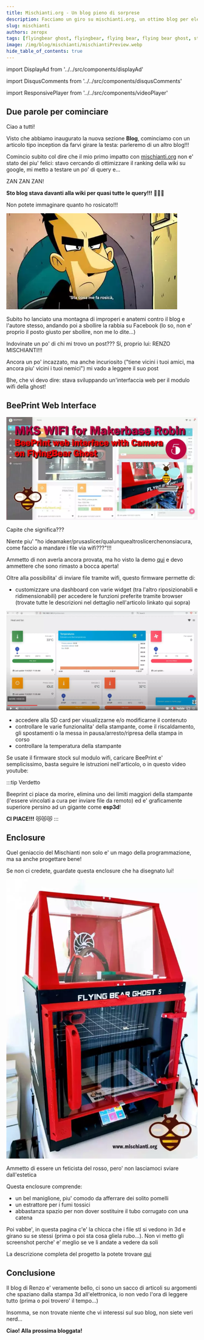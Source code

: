 ```yaml
---
title: Mischianti.org - Un blog pieno di sorprese
description: Facciamo un giro su mischianti.org, un ottimo blog per elettronica, stampa 3d e programmazione. Ci sono anche dei begli articoli dedicati alla Flyingbear Ghost!
slug: mischianti
authors: zeropx
tags: [flyingbear ghost, flyingbear, flying bear, flying bear ghost, stampa 3d, 3d printing, elettronica, programmazione]
image: /img/blog/mischianti/mischiantiPreview.webp
hide_table_of_contents: true
---
```


import DisplayAd from '../../src/components/displayAd'

import DisqusComments from '../../src/components/disqusComments'

import ResponsivePlayer from '../../src/components/videoPlayer'

## Due parole per cominciare
Ciao a tutti!

Visto che abbiamo inaugurato la nuova sezione **Blog**, cominciamo con un articolo tipo inception da farvi girare la testa: parleremo di un altro blog!!!

Comincio subito col dire che il mio primo impatto con [mischianti.org](https://www.mischianti.org/) non e' stato dei piu' felici: stavo cercando di ottimizzare il ranking della wiki su google, mi metto a testare un po' di query e...

ZAN ZAN ZAN!

**Sto blog stava davanti alla wiki per quasi tutte le query!!!** 🤯🤯🤯

Non potete immaginare quanto ho rosicato!!!

[ ![Quanto ho rosicato](/img/blog/mischianti/rosicare.webp) ](/img/blog/mischianti/rosicare.webp)

<!--truncate-->

Subito ho lanciato una montagna di improperi e anatemi contro il blog e l'autore stesso, andando poi a sbollire la rabbia su Facebook (lo so, non e' proprio il posto giusto per sbollire, non me lo dite...)

Indovinate un po' di chi mi trovo un post??? Si, proprio lui: RENZO MISCHIANTI!!!

Ancora un po' incazzato, ma anche incuriosito ("tiene vicini i tuoi amici, ma ancora piu' vicini i tuoi nemici") mi vado a leggere il suo post

Bhe, che vi devo dire: stava sviluppando un'interfaccia web per il modulo wifi della ghost!

<DisplayAd/>

## BeePrint Web Interface

[ ![Beeprint Web Interface for Flyingbear Ghost](/img/blog/mischianti/beeprint.webp) ](/img/blog/mischianti/beeprint.webp)

Capite che significa??? 

Niente piu' "ho ideamaker/prusaslicer/qualunquealtroslicerchenonsiacura, come faccio a mandare i file via wifi???"!!!

Ammetto di non averla ancora provata, ma ho visto la demo [qui](https://www.youtube.com/watch?v=VzX84yEbjKM&ab_channel=RenzoMischianti) e devo ammettere che sono rimasto a bocca aperta!

Oltre alla possibilita' di inviare file tramite wifi, questo firmware permette di:
* customizzare una dashboard con varie widget (tra l'altro riposizionabili e ridimensionabili) per accedere le funzioni preferite tramite browser (trovate tutte le descrizioni nel dettaglio nell'articolo linkato qui sopra)

[ ![Beeprint Widgets for Flyingbear Ghost](/img/blog/mischianti/beeprint_dashboard.webp) ](/img/blog/mischianti/beeprint_dashboard.webp)


* accedere alla SD card per visualizzarne e/o modificarne il contenuto
* controllare le varie funzionalita' della stampante, come il riscaldamento, gli spostamenti o la messa in pausa/arresto/ripresa della stampa in corso
* controllare la temperatura della stampante

Se usate il firmware stock sul modulo wifi, caricare BeePrint e' semplicissimo, basta seguire le istruzioni nell'articolo, o in questo video youtube:

<ResponsivePlayer
  src="https://www.youtube.com/embed/VzX84yEbjKM"
/>

:::tip Verdetto

Beeprint ci piace da morire, elimina uno dei limiti maggiori della stampante (l'essere vincolati a cura per inviare file da remoto) ed e' graficamente superiore persino ad un gigante come **esp3d**!

**CI PIACE!!!** 😻😻😻
:::

<DisplayAd/>

## Enclosure

Quel geniaccio del Mischianti non solo e' un mago della programmazione, ma sa anche progettare bene!

Se non ci credete, guardate questa enclosure che ha disegnato lui!

[ ![Mischianti - Enclosure for Flyingbear Ghost](/img/blog/mischianti/enclosure_mischianti.webp) ](/img/blog/mischianti/enclosure_mischianti.webp)


Ammetto di essere un feticista del rosso, pero' non lasciamoci sviare dall'estetica

Questa enclosure comprende:

* un bel maniglione, piu' comodo da afferrare dei solito pomelli
* un estrattore per i fumi tossici
* abbastanza spazio per non dover sostituire il tubo corrugato con una catena

Poi vabbe', in questa pagina c'e' la chicca che i file stl si vedono in 3d e girano su se stessi (prima o poi sta cosa gliela rubo...). Non vi metto gli screenshot perche' e' meglio se ve li andate a vedere da soli

La descrizione completa del progetto la potete trovare [qui](https://www.mischianti.org/2021/07/09/flyingbear-ghost-5-enclosure-front-cover-door/)

## Conclusione

Il blog di Renzo e' veramente bello, ci sono un sacco di articoli su argomenti che spaziano dalla stampa 3d all'elettronica, io non vedo l'ora di leggere tutto (prima o poi trovero' il tempo...)

Insomma, se non trovate niente che vi interessi sul suo blog, non siete veri nerd...

**Ciao! Alla prossima bloggata!**

<DisplayAd/>

<DisqusComments
  slug="/blog/mischianti"
  articleId="1"
  title="Mischianti_Un_Blog_pieno_di_sorprese"
/>